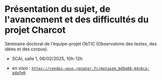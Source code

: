 # Présentation du sujet, de l'avancement et des difficultés du projet Charcot

Séminaire doctoral de l'équipe-projet ObTIC (Observatoire des textes, des idées et des corpus).

* SCAI, salle 1, 06/02/2025, 10h-12h

* en visio : [`https://rendez-vous.renater.fr/motasem_bd9a88-44c6ca-adafe0`](https://rendez-vous.renater.fr/motasem_bd9a88-44c6ca-adafe0)
